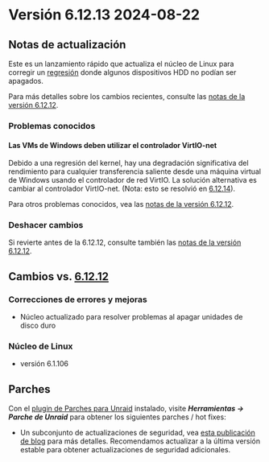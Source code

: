 # Versión 6.12.13 2024-08-22

## Notas de actualización

Este es un lanzamiento rápido que actualiza el núcleo de Linux para corregir
un [regresión](https://lore.kernel.org/lkml/45cdf1c2-9056-4ac2-8e4d-4f07996a9267@kernel.org/T/) donde algunos dispositivos HDD no podían
ser apagados.

Para más detalles sobre los cambios recientes, consulte las [notas de la versión 6.12.12](6.12.12.md).

### Problemas conocidos

#### Las VMs de Windows deben utilizar el controlador VirtIO-net

Debido a una regresión del kernel, hay una degradación significativa del rendimiento para cualquier transferencia saliente desde una máquina virtual de Windows usando el controlador de red VirtIO. La solución alternativa es cambiar al controlador VirtIO-net. (Nota: esto se resolvió en [6.12.14](6.12.14.md)).

Para otros problemas conocidos, vea las [notas de la versión 6.12.12](6.12.12.md#known-issues).

### Deshacer cambios

Si revierte antes de la 6.12.12, consulte también las [notas de la versión 6.12.12](6.12.12.md#rolling-back).

## Cambios vs. [6.12.12](6.12.12.md)

### Correcciones de errores y mejoras

- Núcleo actualizado para resolver problemas al apagar unidades de disco duro

### Núcleo de Linux

- versión 6.1.106

## Parches

Con el [plugin de Parches para Unraid](https://forums.unraid.net/topic/185560-unraid-patch-plugin/) instalado, visite ***Herramientas → Parche de Unraid*** para obtener los siguientes parches / hot fixes:

- Un subconjunto de actualizaciones de seguridad, vea [esta publicación de blog](https://unraid.net/blog/cvd) para más detalles. Recomendamos actualizar a la última versión estable para obtener actualizaciones de seguridad adicionales.
